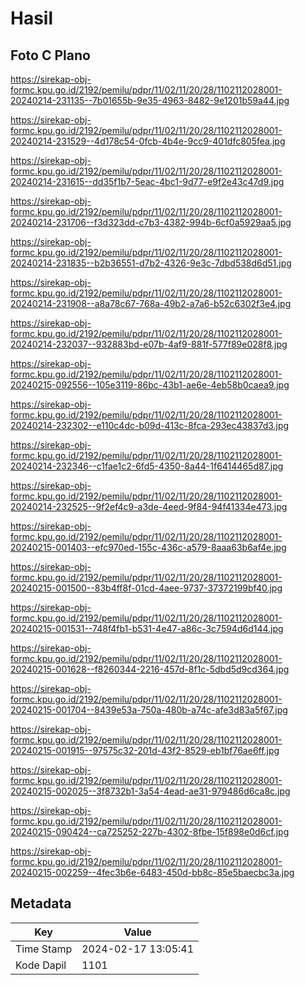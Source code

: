 # Hasil

## Foto C Plano

https://sirekap-obj-formc.kpu.go.id/2192/pemilu/pdpr/11/02/11/20/28/1102112028001-20240214-231135--7b01655b-9e35-4963-8482-9e1201b59a44.jpg

https://sirekap-obj-formc.kpu.go.id/2192/pemilu/pdpr/11/02/11/20/28/1102112028001-20240214-231529--4d178c54-0fcb-4b4e-9cc9-401dfc805fea.jpg

https://sirekap-obj-formc.kpu.go.id/2192/pemilu/pdpr/11/02/11/20/28/1102112028001-20240214-231615--dd35f1b7-5eac-4bc1-9d77-e9f2e43c47d9.jpg

https://sirekap-obj-formc.kpu.go.id/2192/pemilu/pdpr/11/02/11/20/28/1102112028001-20240214-231706--f3d323dd-c7b3-4382-994b-6cf0a5929aa5.jpg

https://sirekap-obj-formc.kpu.go.id/2192/pemilu/pdpr/11/02/11/20/28/1102112028001-20240214-231835--b2b36551-d7b2-4326-9e3c-7dbd538d6d51.jpg

https://sirekap-obj-formc.kpu.go.id/2192/pemilu/pdpr/11/02/11/20/28/1102112028001-20240214-231908--a8a78c67-768a-49b2-a7a6-b52c6302f3e4.jpg

https://sirekap-obj-formc.kpu.go.id/2192/pemilu/pdpr/11/02/11/20/28/1102112028001-20240214-232037--932883bd-e07b-4af9-881f-577f89e028f8.jpg

https://sirekap-obj-formc.kpu.go.id/2192/pemilu/pdpr/11/02/11/20/28/1102112028001-20240215-092556--105e3119-86bc-43b1-ae6e-4eb58b0caea9.jpg

https://sirekap-obj-formc.kpu.go.id/2192/pemilu/pdpr/11/02/11/20/28/1102112028001-20240214-232302--e110c4dc-b09d-413c-8fca-293ec43837d3.jpg

https://sirekap-obj-formc.kpu.go.id/2192/pemilu/pdpr/11/02/11/20/28/1102112028001-20240214-232346--c1fae1c2-6fd5-4350-8a44-1f6414465d87.jpg

https://sirekap-obj-formc.kpu.go.id/2192/pemilu/pdpr/11/02/11/20/28/1102112028001-20240214-232525--9f2ef4c9-a3de-4eed-9f84-94f41334e473.jpg

https://sirekap-obj-formc.kpu.go.id/2192/pemilu/pdpr/11/02/11/20/28/1102112028001-20240215-001403--efc970ed-155c-436c-a579-8aaa63b6af4e.jpg

https://sirekap-obj-formc.kpu.go.id/2192/pemilu/pdpr/11/02/11/20/28/1102112028001-20240215-001500--83b4ff8f-01cd-4aee-9737-37372199bf40.jpg

https://sirekap-obj-formc.kpu.go.id/2192/pemilu/pdpr/11/02/11/20/28/1102112028001-20240215-001531--748f4fb1-b531-4e47-a86c-3c7594d6d144.jpg

https://sirekap-obj-formc.kpu.go.id/2192/pemilu/pdpr/11/02/11/20/28/1102112028001-20240215-001628--f8260344-2216-457d-8f1c-5dbd5d9cd364.jpg

https://sirekap-obj-formc.kpu.go.id/2192/pemilu/pdpr/11/02/11/20/28/1102112028001-20240215-001704--8439e53a-750a-480b-a74c-afe3d83a5f67.jpg

https://sirekap-obj-formc.kpu.go.id/2192/pemilu/pdpr/11/02/11/20/28/1102112028001-20240215-001915--97575c32-201d-43f2-8529-eb1bf76ae6ff.jpg

https://sirekap-obj-formc.kpu.go.id/2192/pemilu/pdpr/11/02/11/20/28/1102112028001-20240215-002025--3f8732b1-3a54-4ead-ae31-979486d6ca8c.jpg

https://sirekap-obj-formc.kpu.go.id/2192/pemilu/pdpr/11/02/11/20/28/1102112028001-20240215-090424--ca725252-227b-4302-8fbe-15f898e0d6cf.jpg

https://sirekap-obj-formc.kpu.go.id/2192/pemilu/pdpr/11/02/11/20/28/1102112028001-20240215-002259--4fec3b6e-6483-450d-bb8c-85e5baecbc3a.jpg


## Metadata

| Key        | Value               |
| ---------- | ------------------- |
| Time Stamp | 2024-02-17 13:05:41 |
| Kode Dapil | 1101                |



